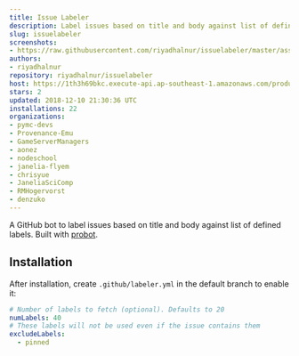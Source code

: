 ```yaml
---
title: Issue Labeler
description: Label issues based on title and body against list of defined labels.
slug: issuelabeler
screenshots:
- https://raw.githubusercontent.com/riyadhalnur/issuelabeler/master/assets/screenshot.png
authors:
- riyadhalnur
repository: riyadhalnur/issuelabeler
host: https://1th3h69bkc.execute-api.ap-southeast-1.amazonaws.com/production
stars: 2
updated: 2018-12-10 21:30:36 UTC
installations: 22
organizations:
- pymc-devs
- Provenance-Emu
- GameServerManagers
- aonez
- nodeschool
- janelia-flyem
- chrisyue
- JaneliaSciComp
- RMHogervorst
- denzuko
---
```


A GitHub bot to label issues based on title and body against list of defined labels. Built with [probot](https://github.com/probot/probot).  

## Installation  
After installation, create `.github/labeler.yml` in the default branch to enable it:

```yml
# Number of labels to fetch (optional). Defaults to 20
numLabels: 40
# These labels will not be used even if the issue contains them
excludeLabels:
  - pinned
```  
